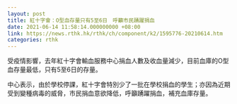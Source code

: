 ```yaml
---
layout: post
title: 紅十字會：O型血存量只有5至6日　呼籲市民踴躍捐血
date: 2021-06-14 11:58:14.000000000 +08:00
link: https://news.rthk.hk/rthk/ch/component/k2/1595776-20210614.htm
categories: rthk
---
```


受疫情影響，去年紅十字會輸血服務中心捐血人數及收血量減少，目前血庫的O型血存量最低，只有5至6日的存量。

中心表示，由於學校停課，紅十字會特別少了一批在學校捐血的學生；亦因為近期受到變種病毒的威脅，市民捐血意欲降低，呼籲踴躍捐血，補充血庫存量。
